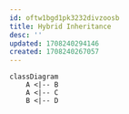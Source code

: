```yaml
---
id: oftw1bgd1pk3232divzoosb
title: Hybrid Inheritance
desc: ''
updated: 1708240294146
created: 1708240267057
---
```



```mermaid
classDiagram
    A <|-- B
    A <|-- C
    B <|-- D
```